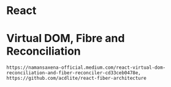 # React

# Virtual DOM, Fibre and Reconciliation
    https://namansaxena-official.medium.com/react-virtual-dom-reconciliation-and-fiber-reconciler-cd33ceb0478e,
    https://github.com/acdlite/react-fiber-architecture